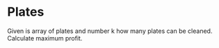 # Plates

Given is array of plates and number k how many plates can be cleaned.
Calculate maximum profit. 
